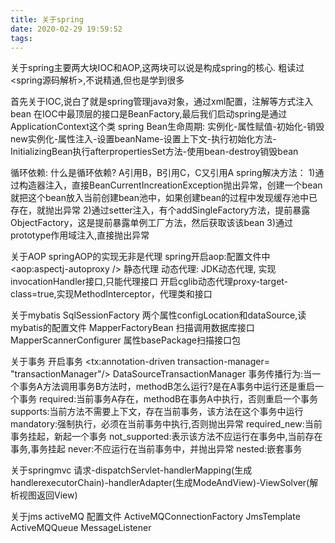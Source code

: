 ```yaml
---
title: 关于spring
date: 2020-02-29 19:59:52
tags:
---
```

关于spring主要两大块IOC和AOP,这两块可以说是构成spring的核心.
粗读过<spring源码解析>,不说精通,但也是学到很多

首先关于IOC,说白了就是spring管理java对象，通过xml配置，注解等方式注入bean
在IOC中最顶层的接口是BeanFactory,最后我们启动spring是通过ApplicationContext这个类
spring Bean生命周期:
    实例化-属性赋值-初始化-销毁
    new实例化-属性注入-设置beanName-设置上下文-执行初始化方法-InitializingBean执行afterpropertiesSet方法-使用bean-destroy销毁bean
    
循环依赖:
什么是循环依赖? A引用B，B引用C，C又引用A
spring解决方法：
    1)通过构造器注入，直接BeanCurrentIncreationException抛出异常，创建一个bean就把这个bean放入当前创建bean池中，如果创建bean的过程中发现缓存池中已存在，就抛出异常
    2)通过setter注入，有个addSingleFactory方法，提前暴露ObjectFactory，这是提前暴露单例工厂方法，然后获取该该bean
    3)通过prototype作用域注入,直接抛出异常

关于AOP
springAOP的实现无非是代理
spring开启aop:配置文件中<aop:aspectj-autoproxy />
静态代理
动态代理: 
    JDK动态代理, 实现invocationHandler接口,只能代理接口
    开启cglib动态代理proxy-target-class=true,实现MethodInterceptor，代理类和接口 
    
关于mybatis
SqlSessionFactory 两个属性configLocation和dataSource,读mybatis的配置文件
MapperFactoryBean 扫描调用数据库接口
MapperScannerConfigurer 属性basePackage扫描接口包

关于事务
开启事务 <tx:annotation-driven transaction-manager= "transactionManager"/>
DataSourceTransactionManager
事务传播行为:当一个事务A方法调用事务B方法时，methodB怎么运行?是在A事务中运行还是重启一个事务
    required:当前事务A存在，methodB在事务A中执行，否则重启一个事务
    supports:当前方法不需要上下文，存在当前事务，该方法在这个事务中运行
    mandatory:强制执行，必须在当前事务中执行,否则抛出异常
    required_new:当前事务挂起，新起一个事务
    not_supported:表示该方法不应运行在事务中,当前存在事务,事务挂起
    never:不应运行在当前事务中，并抛出异常
    nested:嵌套事务
    
关于springmvc
请求-dispatchServlet-handlerMapping(生成handlerexecutorChain)-handlerAdapter(生成ModeAndView)-ViewSolver(解析视图返回View)

关于jms activeMQ
配置文件
ActiveMQConnectionFactory
JmsTemplate
ActiveMQQueue
MessageListener




